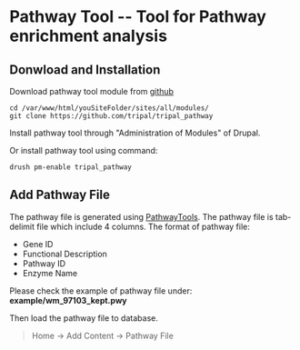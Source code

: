 
# Pathway Tool -- Tool for Pathway enrichment analysis

## Donwload and Installation

Download pathway tool module from [github](https://github.com/tripal/tripal_pathway)
```
cd /var/www/html/youSiteFolder/sites/all/modules/
git clone https://github.com/tripal/tripal_pathway
```

Install pathway tool through "Administration of Modules" of Drupal.

Or install pathway tool using command:
```
drush pm-enable tripal_pathway
```

## Add Pathway File

The pathway file is generated using [PathwayTools](http://brg.ai.sri.com/ptools/). 
The pathway file is tab-delimit file which include 4 columns. The format of pathway file:
- Gene ID
- Functional Description
- Pathway ID
- Enzyme Name

Please check the example of pathway file under: **example/wm_97103_kept.pwy**

Then load the pathway file to database.
> Home -> Add Content -> Pathway File  


